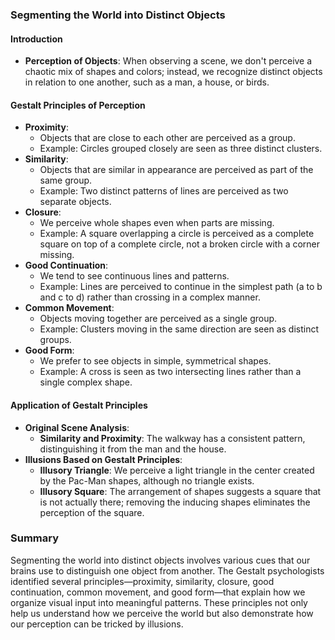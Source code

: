 ### Segmenting the World into Distinct Objects

#### Introduction
- **Perception of Objects**: When observing a scene, we don't perceive a chaotic mix of shapes and colors; instead, we recognize distinct objects in relation to one another, such as a man, a house, or birds.

#### Gestalt Principles of Perception
- **Proximity**: 
  - Objects that are close to each other are perceived as a group.
  - Example: Circles grouped closely are seen as three distinct clusters.
- **Similarity**: 
  - Objects that are similar in appearance are perceived as part of the same group.
  - Example: Two distinct patterns of lines are perceived as two separate objects.
- **Closure**: 
  - We perceive whole shapes even when parts are missing.
  - Example: A square overlapping a circle is perceived as a complete square on top of a complete circle, not a broken circle with a corner missing.
- **Good Continuation**: 
  - We tend to see continuous lines and patterns.
  - Example: Lines are perceived to continue in the simplest path (a to b and c to d) rather than crossing in a complex manner.
- **Common Movement**: 
  - Objects moving together are perceived as a single group.
  - Example: Clusters moving in the same direction are seen as distinct groups.
- **Good Form**: 
  - We prefer to see objects in simple, symmetrical shapes.
  - Example: A cross is seen as two intersecting lines rather than a single complex shape.

#### Application of Gestalt Principles
- **Original Scene Analysis**:
  - **Similarity and Proximity**: The walkway has a consistent pattern, distinguishing it from the man and the house.
- **Illusions Based on Gestalt Principles**:
  - **Illusory Triangle**: We perceive a light triangle in the center created by the Pac-Man shapes, although no triangle exists.
  - **Illusory Square**: The arrangement of shapes suggests a square that is not actually there; removing the inducing shapes eliminates the perception of the square.

### Summary
Segmenting the world into distinct objects involves various cues that our brains use to distinguish one object from another. The Gestalt psychologists identified several principles—proximity, similarity, closure, good continuation, common movement, and good form—that explain how we organize visual input into meaningful patterns. These principles not only help us understand how we perceive the world but also demonstrate how our perception can be tricked by illusions.